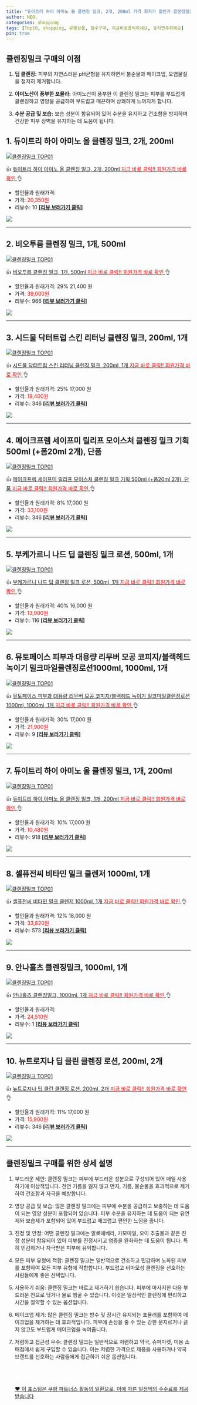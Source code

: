 ```yaml
---
title: "듀이트리 하이 아미노 올 클렌징 밀크, 2개, 200ml 가격 최저가 할인가 클렌징밀크 최저가 추천 제품 비교"
author: NEO.
categories: shopping
tags: [Top10, shopping, 유행상품, 필수구매, 지금바로클릭하세요, 놓치면후회해요]
pin: true
---
```

## 클렌징밀크 구매의 이점
1. **딥 클렌징:** 피부의 자연스러운 pH균형을 유지하면서 불순물과 메이크업, 오염물질을 철저히 제거합니다.


2. **아미노산이 풍부한 포뮬라:** 아미노산이 풍부한 이 클렌징 밀크는 피부를 부드럽게 클렌징하고 영양을 공급하여 부드럽고 매끈하며 상쾌하게 느껴지게 합니다.


3. **수분 공급 및 보습:** 보습 성분이 함유되어 있어 수분을 유지하고 건조함을 방지하며 건강한 피부 장벽을 유지하는 데 도움이 됩니다.

   

## 1. 듀이트리 하이 아미노 올 클렌징 밀크, 2개, 200ml

[![클렌징밀크 TOP01](https://thumbnail8.coupangcdn.com/thumbnails/remote/490x490ex/image/retail/images/10545599823724926-b28cd48c-4f60-459b-831a-164dd6998387.jpg)](https://link.coupang.com/re/AFFSDP?lptag=AF3617701&subid=GithubCoopas&pageKey=7397036159&traceid=V0-153&itemId=19168140872&vendorItemId=79758313822)


👍 [듀이트리 하이 아미노 올 클렌징 밀크, 2개, 200ml <font color=red> 지금 바로 클릭!! 회원가격 바로 확인 </font> ](https://link.coupang.com/re/AFFSDP?lptag=AF3617701&subid=GithubCoopas&pageKey=7397036159&traceid=V0-153&itemId=19168140872&vendorItemId=79758313822) 👌 


- 할인율과 원래가격: 
- 가격: <span style='color:red'>20,350원</span>
- 리뷰수: 10  [**[리뷰 보러가기 클릭]**](https://link.coupang.com/re/AFFSDP?lptag=AF3617701&subid=GithubCoopas&pageKey=7397036159&traceid=V0-153&itemId=19168140872&vendorItemId=79758313822)

[![](/discount_price.png)](https://link.coupang.com/re/AFFSDP?lptag=AF3617701&subid=GithubCoopas&pageKey=7397036159&traceid=V0-153&itemId=19168140872&vendorItemId=79758313822)

---


   

## 2. 비오투름 클렌징 밀크, 1개, 500ml

[![클렌징밀크 TOP01](https://thumbnail6.coupangcdn.com/thumbnails/remote/490x490ex/image/retail/images/192237175331219-d4fae41a-f3b3-48cd-b92b-85e4598c4281.jpg)](https://link.coupang.com/re/AFFSDP?lptag=AF3617701&subid=GithubCoopas&pageKey=10647234&traceid=V0-153&itemId=20663986870&vendorItemId=3024527714)


👍 [비오투름 클렌징 밀크, 1개, 500ml <font color=red> 지금 바로 클릭!! 회원가격 바로 확인 </font> ](https://link.coupang.com/re/AFFSDP?lptag=AF3617701&subid=GithubCoopas&pageKey=10647234&traceid=V0-153&itemId=20663986870&vendorItemId=3024527714) 👌 


- 할인율과 원래가격: 29%  21,400   원
- 가격: <span style='color:red'>39,000원</span>
- 리뷰수: 966  [**[리뷰 보러가기 클릭]**](https://link.coupang.com/re/AFFSDP?lptag=AF3617701&subid=GithubCoopas&pageKey=10647234&traceid=V0-153&itemId=20663986870&vendorItemId=3024527714)

[![](/discount_price.png)](https://link.coupang.com/re/AFFSDP?lptag=AF3617701&subid=GithubCoopas&pageKey=10647234&traceid=V0-153&itemId=20663986870&vendorItemId=3024527714)

---


   

## 3. 시드물 닥터트럽 스킨 리터닝 클렌징 밀크, 200ml, 1개

[![클렌징밀크 TOP01](https://thumbnail6.coupangcdn.com/thumbnails/remote/490x490ex/image/vendor_inventory/5b60/ea3e3cc8074452f17687089e5afe25ded05e3b114f56d18b1506d957598b.jpg)](https://link.coupang.com/re/AFFSDP?lptag=AF3617701&subid=GithubCoopas&pageKey=7470910584&traceid=V0-153&itemId=19494193660&vendorItemId=84559325903)


👍 [시드물 닥터트럽 스킨 리터닝 클렌징 밀크, 200ml, 1개 <font color=red> 지금 바로 클릭!! 회원가격 바로 확인 </font> ](https://link.coupang.com/re/AFFSDP?lptag=AF3617701&subid=GithubCoopas&pageKey=7470910584&traceid=V0-153&itemId=19494193660&vendorItemId=84559325903) 👌 


- 할인율과 원래가격: 25%  17,000   원
- 가격: <span style='color:red'>18,400원</span>
- 리뷰수: 346  [**[리뷰 보러가기 클릭]**](https://link.coupang.com/re/AFFSDP?lptag=AF3617701&subid=GithubCoopas&pageKey=7470910584&traceid=V0-153&itemId=19494193660&vendorItemId=84559325903)

[![](/discount_price.png)](https://link.coupang.com/re/AFFSDP?lptag=AF3617701&subid=GithubCoopas&pageKey=7470910584&traceid=V0-153&itemId=19494193660&vendorItemId=84559325903)

---


   

## 4. 메이크프렘 세이프미 릴리프 모이스처 클렌징 밀크 기획 500ml (+폼20ml 2개), 단품

[![클렌징밀크 TOP01](https://thumbnail10.coupangcdn.com/thumbnails/remote/490x490ex/image/vendor_inventory/c53e/f45307064fbbfff3624eeaf89ad8bb093dc70d9bfbc39843aff7901b6c1a.jpg)](https://link.coupang.com/re/AFFSDP?lptag=AF3617701&subid=GithubCoopas&pageKey=7522480465&traceid=V0-153&itemId=19732744259&vendorItemId=80642688765)


👍 [메이크프렘 세이프미 릴리프 모이스처 클렌징 밀크 기획 500ml (+폼20ml 2개), 단품 <font color=red> 지금 바로 클릭!! 회원가격 바로 확인 </font> ](https://link.coupang.com/re/AFFSDP?lptag=AF3617701&subid=GithubCoopas&pageKey=7522480465&traceid=V0-153&itemId=19732744259&vendorItemId=80642688765) 👌 


- 할인율과 원래가격: 8%  17,000   원
- 가격: <span style='color:red'>33,100원</span>
- 리뷰수: 346  [**[리뷰 보러가기 클릭]**](https://link.coupang.com/re/AFFSDP?lptag=AF3617701&subid=GithubCoopas&pageKey=7522480465&traceid=V0-153&itemId=19732744259&vendorItemId=80642688765)

[![](/discount_price.png)](https://link.coupang.com/re/AFFSDP?lptag=AF3617701&subid=GithubCoopas&pageKey=7522480465&traceid=V0-153&itemId=19732744259&vendorItemId=80642688765)

---


   

## 5. 부케가르니 나드 딥 클렌징 밀크 로션, 500ml, 1개

[![클렌징밀크 TOP01](https://thumbnail6.coupangcdn.com/thumbnails/remote/490x490ex/image/retail/images/1481249856229950-d310eea7-aafb-45e7-8832-6b8e9bb94db8.jpg)](https://link.coupang.com/re/AFFSDP?lptag=AF3617701&subid=GithubCoopas&pageKey=7606309116&traceid=V0-153&itemId=20133708994&vendorItemId=87227642742)


👍 [부케가르니 나드 딥 클렌징 밀크 로션, 500ml, 1개 <font color=red> 지금 바로 클릭!! 회원가격 바로 확인 </font> ](https://link.coupang.com/re/AFFSDP?lptag=AF3617701&subid=GithubCoopas&pageKey=7606309116&traceid=V0-153&itemId=20133708994&vendorItemId=87227642742) 👌 


- 할인율과 원래가격: 40%  16,000   원
- 가격: <span style='color:red'>13,900원</span>
- 리뷰수: 116  [**[리뷰 보러가기 클릭]**](https://link.coupang.com/re/AFFSDP?lptag=AF3617701&subid=GithubCoopas&pageKey=7606309116&traceid=V0-153&itemId=20133708994&vendorItemId=87227642742)

[![](/discount_price.png)](https://link.coupang.com/re/AFFSDP?lptag=AF3617701&subid=GithubCoopas&pageKey=7606309116&traceid=V0-153&itemId=20133708994&vendorItemId=87227642742)

---


   

## 6. 뮤토페이스 피부과 대용량 리무버 모공 코피지/블랙헤드 녹이기 밀크마일클렌징로션1000ml, 1000ml, 1개

[![클렌징밀크 TOP01](https://thumbnail10.coupangcdn.com/thumbnails/remote/490x490ex/image/vendor_inventory/2c10/96bef5a9b647964554923d17615aa1ee0cce1ac9c284b9e5bfad144ca0ed.jpg)](https://link.coupang.com/re/AFFSDP?lptag=AF3617701&subid=GithubCoopas&pageKey=6850976587&traceid=V0-153&itemId=16320425319&vendorItemId=83512519540)


👍 [뮤토페이스 피부과 대용량 리무버 모공 코피지/블랙헤드 녹이기 밀크마일클렌징로션1000ml, 1000ml, 1개 <font color=red> 지금 바로 클릭!! 회원가격 바로 확인 </font> ](https://link.coupang.com/re/AFFSDP?lptag=AF3617701&subid=GithubCoopas&pageKey=6850976587&traceid=V0-153&itemId=16320425319&vendorItemId=83512519540) 👌 


- 할인율과 원래가격: 30%  17,000   원
- 가격: <span style='color:red'>21,900원</span>
- 리뷰수: 9  [**[리뷰 보러가기 클릭]**](https://link.coupang.com/re/AFFSDP?lptag=AF3617701&subid=GithubCoopas&pageKey=6850976587&traceid=V0-153&itemId=16320425319&vendorItemId=83512519540)

[![](/discount_price.png)](https://link.coupang.com/re/AFFSDP?lptag=AF3617701&subid=GithubCoopas&pageKey=6850976587&traceid=V0-153&itemId=16320425319&vendorItemId=83512519540)

---


   

## 7. 듀이트리 하이 아미노 올 클렌징 밀크, 1개, 200ml

[![클렌징밀크 TOP01](https://thumbnail10.coupangcdn.com/thumbnails/remote/490x490ex/image/retail/images/10545578859448582-e8701c73-4d2d-4561-9f67-bb1286afe96a.jpg)](https://link.coupang.com/re/AFFSDP?lptag=AF3617701&subid=GithubCoopas&pageKey=7397036159&traceid=V0-153&itemId=6616009203&vendorItemId=73909917918)


👍 [듀이트리 하이 아미노 올 클렌징 밀크, 1개, 200ml <font color=red> 지금 바로 클릭!! 회원가격 바로 확인 </font> ](https://link.coupang.com/re/AFFSDP?lptag=AF3617701&subid=GithubCoopas&pageKey=7397036159&traceid=V0-153&itemId=6616009203&vendorItemId=73909917918) 👌 


- 할인율과 원래가격: 10%  17,000   원
- 가격: <span style='color:red'>10,480원</span>
- 리뷰수: 918  [**[리뷰 보러가기 클릭]**](https://link.coupang.com/re/AFFSDP?lptag=AF3617701&subid=GithubCoopas&pageKey=7397036159&traceid=V0-153&itemId=6616009203&vendorItemId=73909917918)

[![](/discount_price.png)](https://link.coupang.com/re/AFFSDP?lptag=AF3617701&subid=GithubCoopas&pageKey=7397036159&traceid=V0-153&itemId=6616009203&vendorItemId=73909917918)

---


   

## 8. 셀퓨전씨 비타민 밀크 클렌저 1000ml, 1개

[![클렌징밀크 TOP01](https://thumbnail9.coupangcdn.com/thumbnails/remote/490x490ex/image/vendor_inventory/03c6/96b2d4e5f6e4529c14702e4e760d5d795b3613df93a9acd4de2db01c5aeb.png)](https://link.coupang.com/re/AFFSDP?lptag=AF3617701&subid=GithubCoopas&pageKey=7352460755&traceid=V0-153&itemId=18923543480&vendorItemId=86050567742)


👍 [셀퓨전씨 비타민 밀크 클렌저 1000ml, 1개 <font color=red> 지금 바로 클릭!! 회원가격 바로 확인 </font> ](https://link.coupang.com/re/AFFSDP?lptag=AF3617701&subid=GithubCoopas&pageKey=7352460755&traceid=V0-153&itemId=18923543480&vendorItemId=86050567742) 👌 


- 할인율과 원래가격: 12%  18,000   원
- 가격: <span style='color:red'>33,820원</span>
- 리뷰수: 573  [**[리뷰 보러가기 클릭]**](https://link.coupang.com/re/AFFSDP?lptag=AF3617701&subid=GithubCoopas&pageKey=7352460755&traceid=V0-153&itemId=18923543480&vendorItemId=86050567742)

[![](/discount_price.png)](https://link.coupang.com/re/AFFSDP?lptag=AF3617701&subid=GithubCoopas&pageKey=7352460755&traceid=V0-153&itemId=18923543480&vendorItemId=86050567742)

---


   

## 9. 안나홀츠 클렌징밀크, 1000ml, 1개

[![클렌징밀크 TOP01](https://thumbnail8.coupangcdn.com/thumbnails/remote/490x490ex/image/vendor_inventory/1a49/267f8409594dfda510d4c603ab2f18fe5035b938bbb8abc3842afede5656.jpg)](https://link.coupang.com/re/AFFSDP?lptag=AF3617701&subid=GithubCoopas&pageKey=5440424&traceid=V0-153&itemId=24662766&vendorItemId=80949516583)


👍 [안나홀츠 클렌징밀크, 1000ml, 1개 <font color=red> 지금 바로 클릭!! 회원가격 바로 확인 </font> ](https://link.coupang.com/re/AFFSDP?lptag=AF3617701&subid=GithubCoopas&pageKey=5440424&traceid=V0-153&itemId=24662766&vendorItemId=80949516583) 👌 


- 할인율과 원래가격: 
- 가격: <span style='color:red'>24,510원</span>
- 리뷰수: 1  [**[리뷰 보러가기 클릭]**](https://link.coupang.com/re/AFFSDP?lptag=AF3617701&subid=GithubCoopas&pageKey=5440424&traceid=V0-153&itemId=24662766&vendorItemId=80949516583)

[![](/discount_price.png)](https://link.coupang.com/re/AFFSDP?lptag=AF3617701&subid=GithubCoopas&pageKey=5440424&traceid=V0-153&itemId=24662766&vendorItemId=80949516583)

---


   

## 10. 뉴트로지나 딥 클린 클렌징 로션, 200ml, 2개

[![클렌징밀크 TOP01](https://thumbnail7.coupangcdn.com/thumbnails/remote/490x490ex/image/vendor_inventory/696a/79de4f02f6c758189b5476baedf06b622114a52cd7657a2068a0122851d4.jpg)](https://link.coupang.com/re/AFFSDP?lptag=AF3617701&subid=GithubCoopas&pageKey=103998&traceid=V0-153&itemId=1232141&vendorItemId=84672384544)


👍 [뉴트로지나 딥 클린 클렌징 로션, 200ml, 2개 <font color=red> 지금 바로 클릭!! 회원가격 바로 확인 </font> ](https://link.coupang.com/re/AFFSDP?lptag=AF3617701&subid=GithubCoopas&pageKey=103998&traceid=V0-153&itemId=1232141&vendorItemId=84672384544) 👌 


- 할인율과 원래가격: 11%  17,000   원
- 가격: <span style='color:red'>15,900원</span>
- 리뷰수: 346  [**[리뷰 보러가기 클릭]**](https://link.coupang.com/re/AFFSDP?lptag=AF3617701&subid=GithubCoopas&pageKey=103998&traceid=V0-153&itemId=1232141&vendorItemId=84672384544)

[![](/discount_price.png)](https://link.coupang.com/re/AFFSDP?lptag=AF3617701&subid=GithubCoopas&pageKey=103998&traceid=V0-153&itemId=1232141&vendorItemId=84672384544)

---
## 클렌징밀크 구매를 위한 상세 설명
1. 부드러운 세안: 클렌징 밀크는 피부에 부드러운 성분으로 구성되어 있어 매일 사용하기에 이상적입니다. 천연 기름을 잃지 않고 먼지, 기름, 불순물을 효과적으로 제거하여 건조함과 자극을 예방합니다.

2. 영양 공급 및 보습: 많은 클렌징 밀크에는 피부에 수분을 공급하고 보충하는 데 도움이 되는 영양 성분이 포함되어 있습니다. 피부 수분을 유지하는 데 도움이 되는 유연제와 보습제가 포함되어 있어 부드럽고 매끄럽고 편안한 느낌을 줍니다.

3. 진정 및 안정: 어떤 클렌징 밀크에는 알로에베라, 카모마일, 오이 추출물과 같은 진정 성분이 함유되어 있어 피부를 진정시키고 염증을 완화하는 데 도움이 됩니다. 특히 민감하거나 자극받은 피부에 유익합니다.

4. 모든 피부 유형에 적합: 클렌징 밀크는 일반적으로 건조하고 민감하며 노화된 피부를 포함하여 모든 피부 유형에 적합합니다. 부드럽고 비마모성 클렌징을 선호하는 사람들에게 좋은 선택입니다.

5. 사용하기 쉬움: 클렌징 밀크는 바르고 제거하기 쉽습니다. 피부에 마사지한 다음 부드러운 천으로 닦거나 물로 헹굴 수 있습니다. 이것은 일상적인 클렌징에 편리하고 시간을 절약할 수 있는 옵션입니다.

6. 메이크업 제거: 많은 클렌징 밀크는 방수 및 장시간 유지되는 포뮬러를 포함하여 메이크업을 제거하는 데 효과적입니다. 피부에 손상을 줄 수 있는 강한 문지르거나 긁지 않고도 부드럽게 메이크업을 녹여줍니다.

7. 저렴하고 접근성 우수: 클렌징 밀크는 일반적으로 저렴하고 약국, 슈퍼마켓, 미용 소매점에서 쉽게 구입할 수 있습니다. 이는 저렴한 가격으로 제품을 사용하거나 약국 브랜드를 선호하는 사람들에게 접근하기 쉬운 옵션입니다.<br><br><br><br><br> [ ❤  이 포스팅은 쿠팡 파트너스 활동의 일환으로, 이에 따른 일정액의 수수료를 제공받습니다](https://link.coupang.com/a/bcEFyh)